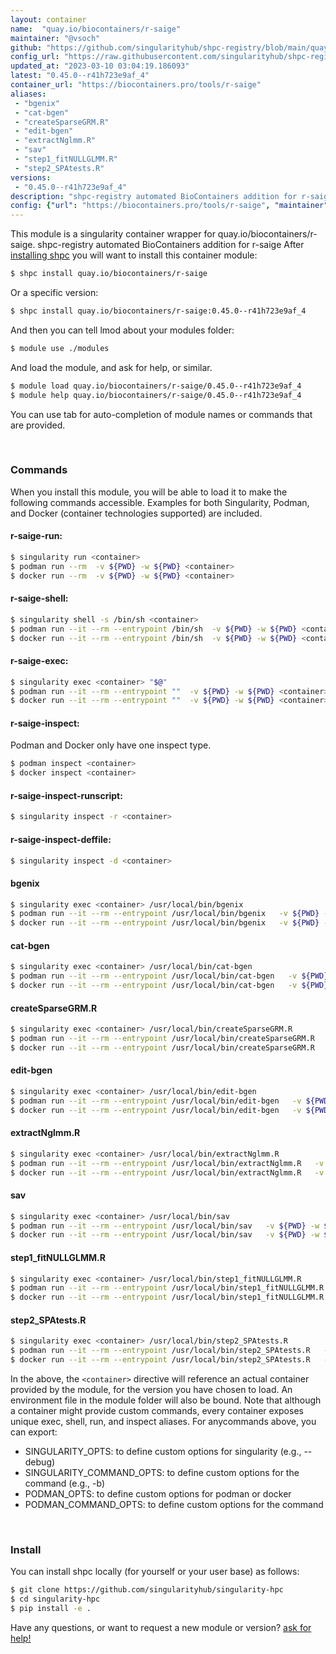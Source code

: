 ```yaml
---
layout: container
name:  "quay.io/biocontainers/r-saige"
maintainer: "@vsoch"
github: "https://github.com/singularityhub/shpc-registry/blob/main/quay.io/biocontainers/r-saige/container.yaml"
config_url: "https://raw.githubusercontent.com/singularityhub/shpc-registry/main/quay.io/biocontainers/r-saige/container.yaml"
updated_at: "2023-03-10 03:04:19.186093"
latest: "0.45.0--r41h723e9af_4"
container_url: "https://biocontainers.pro/tools/r-saige"
aliases:
 - "bgenix"
 - "cat-bgen"
 - "createSparseGRM.R"
 - "edit-bgen"
 - "extractNglmm.R"
 - "sav"
 - "step1_fitNULLGLMM.R"
 - "step2_SPAtests.R"
versions:
 - "0.45.0--r41h723e9af_4"
description: "shpc-registry automated BioContainers addition for r-saige"
config: {"url": "https://biocontainers.pro/tools/r-saige", "maintainer": "@vsoch", "description": "shpc-registry automated BioContainers addition for r-saige", "latest": {"0.45.0--r41h723e9af_4": "sha256:066611caaba72656958979750db871e1d4b81fcc0d44ba3bcffb513ac1847117"}, "tags": {"0.45.0--r41h723e9af_4": "sha256:066611caaba72656958979750db871e1d4b81fcc0d44ba3bcffb513ac1847117"}, "docker": "quay.io/biocontainers/r-saige", "aliases": {"bgenix": "/usr/local/bin/bgenix", "cat-bgen": "/usr/local/bin/cat-bgen", "createSparseGRM.R": "/usr/local/bin/createSparseGRM.R", "edit-bgen": "/usr/local/bin/edit-bgen", "extractNglmm.R": "/usr/local/bin/extractNglmm.R", "sav": "/usr/local/bin/sav", "step1_fitNULLGLMM.R": "/usr/local/bin/step1_fitNULLGLMM.R", "step2_SPAtests.R": "/usr/local/bin/step2_SPAtests.R"}}
---
```


This module is a singularity container wrapper for quay.io/biocontainers/r-saige.
shpc-registry automated BioContainers addition for r-saige
After [installing shpc](#install) you will want to install this container module:


```bash
$ shpc install quay.io/biocontainers/r-saige
```

Or a specific version:

```bash
$ shpc install quay.io/biocontainers/r-saige:0.45.0--r41h723e9af_4
```

And then you can tell lmod about your modules folder:

```bash
$ module use ./modules
```

And load the module, and ask for help, or similar.

```bash
$ module load quay.io/biocontainers/r-saige/0.45.0--r41h723e9af_4
$ module help quay.io/biocontainers/r-saige/0.45.0--r41h723e9af_4
```

You can use tab for auto-completion of module names or commands that are provided.

<br>

### Commands

When you install this module, you will be able to load it to make the following commands accessible.
Examples for both Singularity, Podman, and Docker (container technologies supported) are included.

#### r-saige-run:

```bash
$ singularity run <container>
$ podman run --rm  -v ${PWD} -w ${PWD} <container>
$ docker run --rm  -v ${PWD} -w ${PWD} <container>
```

#### r-saige-shell:

```bash
$ singularity shell -s /bin/sh <container>
$ podman run --it --rm --entrypoint /bin/sh  -v ${PWD} -w ${PWD} <container>
$ docker run --it --rm --entrypoint /bin/sh  -v ${PWD} -w ${PWD} <container>
```

#### r-saige-exec:

```bash
$ singularity exec <container> "$@"
$ podman run --it --rm --entrypoint ""  -v ${PWD} -w ${PWD} <container> "$@"
$ docker run --it --rm --entrypoint ""  -v ${PWD} -w ${PWD} <container> "$@"
```

#### r-saige-inspect:

Podman and Docker only have one inspect type.

```bash
$ podman inspect <container>
$ docker inspect <container>
```

#### r-saige-inspect-runscript:

```bash
$ singularity inspect -r <container>
```

#### r-saige-inspect-deffile:

```bash
$ singularity inspect -d <container>
```


#### bgenix

```bash
$ singularity exec <container> /usr/local/bin/bgenix
$ podman run --it --rm --entrypoint /usr/local/bin/bgenix   -v ${PWD} -w ${PWD} <container> -c " $@"
$ docker run --it --rm --entrypoint /usr/local/bin/bgenix   -v ${PWD} -w ${PWD} <container> -c " $@"
```


#### cat-bgen

```bash
$ singularity exec <container> /usr/local/bin/cat-bgen
$ podman run --it --rm --entrypoint /usr/local/bin/cat-bgen   -v ${PWD} -w ${PWD} <container> -c " $@"
$ docker run --it --rm --entrypoint /usr/local/bin/cat-bgen   -v ${PWD} -w ${PWD} <container> -c " $@"
```


#### createSparseGRM.R

```bash
$ singularity exec <container> /usr/local/bin/createSparseGRM.R
$ podman run --it --rm --entrypoint /usr/local/bin/createSparseGRM.R   -v ${PWD} -w ${PWD} <container> -c " $@"
$ docker run --it --rm --entrypoint /usr/local/bin/createSparseGRM.R   -v ${PWD} -w ${PWD} <container> -c " $@"
```


#### edit-bgen

```bash
$ singularity exec <container> /usr/local/bin/edit-bgen
$ podman run --it --rm --entrypoint /usr/local/bin/edit-bgen   -v ${PWD} -w ${PWD} <container> -c " $@"
$ docker run --it --rm --entrypoint /usr/local/bin/edit-bgen   -v ${PWD} -w ${PWD} <container> -c " $@"
```


#### extractNglmm.R

```bash
$ singularity exec <container> /usr/local/bin/extractNglmm.R
$ podman run --it --rm --entrypoint /usr/local/bin/extractNglmm.R   -v ${PWD} -w ${PWD} <container> -c " $@"
$ docker run --it --rm --entrypoint /usr/local/bin/extractNglmm.R   -v ${PWD} -w ${PWD} <container> -c " $@"
```


#### sav

```bash
$ singularity exec <container> /usr/local/bin/sav
$ podman run --it --rm --entrypoint /usr/local/bin/sav   -v ${PWD} -w ${PWD} <container> -c " $@"
$ docker run --it --rm --entrypoint /usr/local/bin/sav   -v ${PWD} -w ${PWD} <container> -c " $@"
```


#### step1_fitNULLGLMM.R

```bash
$ singularity exec <container> /usr/local/bin/step1_fitNULLGLMM.R
$ podman run --it --rm --entrypoint /usr/local/bin/step1_fitNULLGLMM.R   -v ${PWD} -w ${PWD} <container> -c " $@"
$ docker run --it --rm --entrypoint /usr/local/bin/step1_fitNULLGLMM.R   -v ${PWD} -w ${PWD} <container> -c " $@"
```


#### step2_SPAtests.R

```bash
$ singularity exec <container> /usr/local/bin/step2_SPAtests.R
$ podman run --it --rm --entrypoint /usr/local/bin/step2_SPAtests.R   -v ${PWD} -w ${PWD} <container> -c " $@"
$ docker run --it --rm --entrypoint /usr/local/bin/step2_SPAtests.R   -v ${PWD} -w ${PWD} <container> -c " $@"
```



In the above, the `<container>` directive will reference an actual container provided
by the module, for the version you have chosen to load. An environment file in the
module folder will also be bound. Note that although a container
might provide custom commands, every container exposes unique exec, shell, run, and
inspect aliases. For anycommands above, you can export:

 - SINGULARITY_OPTS: to define custom options for singularity (e.g., --debug)
 - SINGULARITY_COMMAND_OPTS: to define custom options for the command (e.g., -b)
 - PODMAN_OPTS: to define custom options for podman or docker
 - PODMAN_COMMAND_OPTS: to define custom options for the command

<br>

### Install

You can install shpc locally (for yourself or your user base) as follows:

```bash
$ git clone https://github.com/singularityhub/singularity-hpc
$ cd singularity-hpc
$ pip install -e .
```

Have any questions, or want to request a new module or version? [ask for help!](https://github.com/singularityhub/singularity-hpc/issues)